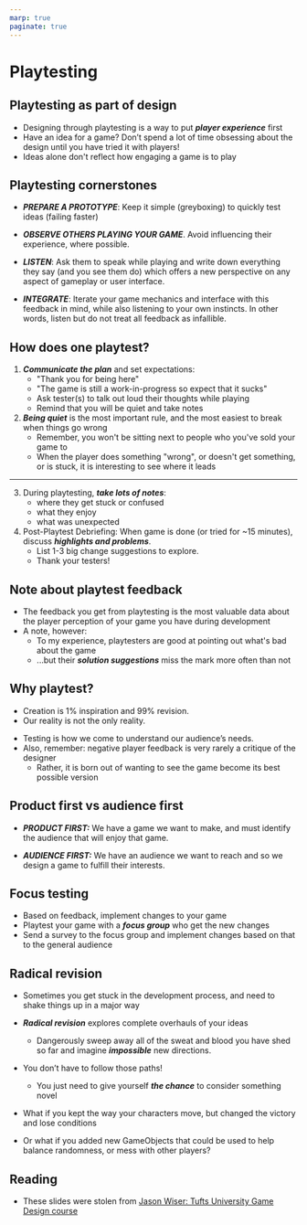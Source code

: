 ```yaml
---
marp: true
paginate: true
---
```

<!-- headingDivider: 3 -->
<!-- class: invert -->

# Playtesting

## Playtesting as part of design

* Designing through playtesting is a way to put ***player experience*** first
* Have an idea for a game? Don’t spend a lot of time obsessing about the design until you have tried it with players!
* Ideas alone don't reflect how engaging a game is to play
## Playtesting cornerstones

* ***PREPARE A PROTOTYPE***: Keep it simple (greyboxing) to quickly test ideas (failing faster)

* ***OBSERVE OTHERS PLAYING YOUR GAME***. Avoid influencing their experience, where possible. 

* ***LISTEN***: Ask them to speak while playing and write down everything they say (and you see them do) which offers a new perspective on any aspect of gameplay or user interface. 

* ***INTEGRATE***: Iterate your game mechanics and interface with this feedback in mind, while also listening to your own instincts. In other words,  listen but do not treat all feedback as infallible. 


## How does one playtest?
<!-- _backgroundColor: Khaki -->

1) ***Communicate the plan*** and set expectations:
     * "Thank you for being here"
     * "The game is still a work-in-progress so expect that it sucks"
     * Ask tester(s) to talk out loud their thoughts while playing
     * Remind that you will be quiet and take notes
2) ***Being quiet*** is the most important rule, and the most easiest to break when things go wrong
     * Remember, you won't be sitting next to people who you've sold your game to
     * When the player does something "wrong", or doesn't get something, or is stuck, it is interesting to see where it leads
---
<!-- _backgroundColor: Khaki -->
3) During playtesting, ***take lots of notes***:
      * where they get stuck or confused
      * what they enjoy
      * what was unexpected
4) Post-Playtest Debriefing: When game is done (or tried for ~15 minutes), discuss ***highlights and problems***.
   * List 1-3 big change suggestions to explore.
   * Thank your testers!

## Note about playtest feedback

* The feedback you get from playtesting is the most valuable data about the player perception of your game you have during development
* A note, however:
  * To my experience, playtesters are good at pointing out what's bad about the game
  * ...but their ***solution suggestions*** miss the mark more often than not

## Why playtest?

* Creation is 1% inspiration and 99% revision.
* Our reality is not the only reality.
<!-- Culture: common modes of consumption, presentation, or interaction. -->
* Testing is how we come to understand our audience’s needs.
* Also, remember: negative player feedback is very rarely a critique of the designer
  * Rather, it is born out of wanting to see the game become its best possible version
## Product first vs audience first

* ***PRODUCT FIRST:*** We have a game we want to make, and must identify the audience that will enjoy that game.
 
* ***AUDIENCE FIRST:*** We have an audience we want to reach and so we design a game to fulfill their interests.

## Focus testing

* Based on feedback, implement changes to your game
* Playtest your game with a ***focus group*** who get the new changes
* Send a survey to the focus group and implement changes based on that to the general audience

## Radical revision

* Sometimes you get stuck in the development process, and need to shake things up in a major way
* ***Radical revision*** explores complete overhauls of your ideas
  * Dangerously sweep away all of the sweat and blood you have shed so far and imagine ***impossible*** new directions.
 
* You don’t have to follow those paths!
  * You just need to give yourself ***the chance*** to consider something novel

* What if you kept the way your characters move, but changed the victory and lose conditions
* Or what if you added new GameObjects that could be used to help balance randomness, or mess with other players?


## Reading

* These slides were stolen from [Jason Wiser: Tufts University Game Design course](http://madwomb.com/tutorials/GameDesign_Tufts.html)
